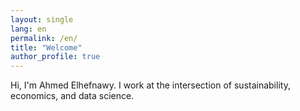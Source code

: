 ```yaml
---
layout: single
lang: en
permalink: /en/
title: "Welcome"
author_profile: true
---
```


Hi, I'm Ahmed Elhefnawy. I work at the intersection of sustainability, economics, and data science.
